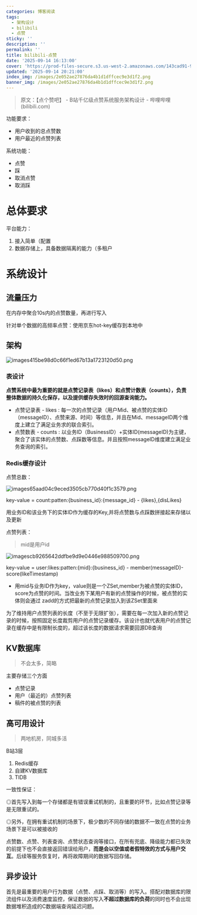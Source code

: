 ```yaml
---
categories: 博客阅读
tags:
  - 架构设计
  - bilibili
  - 点赞
sticky: ''
description: ''
permalink: ''
title: bilibili-点赞
date: '2025-09-14 16:13:00'
cover: 'https://prod-files-secure.s3.us-west-2.amazonaws.com/143cad91-961b-48b0-82dc-78fbb6eb5abe/ec123cdf-ca8b-4dc6-984d-4a52f31eb3f4/wallhaven-jx62x5.png?X-Amz-Algorithm=AWS4-HMAC-SHA256&X-Amz-Content-Sha256=UNSIGNED-PAYLOAD&X-Amz-Credential=ASIAZI2LB4665B2KH5BW%2F20250917%2Fus-west-2%2Fs3%2Faws4_request&X-Amz-Date=20250917T110052Z&X-Amz-Expires=3600&X-Amz-Security-Token=IQoJb3JpZ2luX2VjECoaCXVzLXdlc3QtMiJHMEUCIDqFulw5y35m%2BKoJsQO7CHNKhtloZy41LRMeBs1jqxGRAiEAjpuPEssHCBs3TsJKDJ3odPrkdZXaBr9RzhPsYN4L9osqiAQIo%2F%2F%2F%2F%2F%2F%2F%2F%2F%2F%2FARAAGgw2Mzc0MjMxODM4MDUiDOndRjt%2BcSOT%2F3VMsCrcA1Mro5cs1OPb06%2BUkRZk1jyeBzcs0dcr83S5cr5CeHhzMUxqrsLWv9Ro5VFzfrFRnIzYWa5lKgeJ7uwRSqoBbAD7nznlOUhOSWk06kmKInmZtOW0hQs5fjaIhdltP%2FOXFPRVRK72c8wgXf82xtuIj5T2VqFBtX8Om2vNG7vKC11j6Lmsro2ZTs9NV2AvNpDyDrHeNThstS1M%2FnWvBS0FIc%2FVkqinFKpljtwnoUkmc5G%2Bk7qvZLr3r5WVax99QkU0NR2eVz4FNetW63f5gqU09HReHa7SCCiEN35GNUJ1aRiOIV5BZGmcBLdQcvUutwJBD3qfmQ4njaO7YdLNzY%2F4KriL3j4KfqYGV8X7%2BPCCWZUSOScO27ONP1xLUvR3Cr0Ee3GdG7xVNQBZhVONJioIR1chXHqoJWdY3D95b6NGIHEekEjvJxyXb4zuU1wtXP3vXPumToQVJBBIrsnPcNVkh1LMk80UFw0jcpG5kZbx5PgUBfNPiAxNOGMlwMEKu9uQRcVl9T%2F%2F%2BHnRKV1eL4%2FRWVeZyPX%2BvEuNCvA4weF9QwWzojnBO7aDnQzq0hIbhF3OG29LPYF%2FrQFiyiXO8YpXISSepcmE2szzylrPn3LiRnaFY7DGSrDZSkDclBaGMNKRqsYGOqUBKqbM6qlx1jMxZytB%2F6Z0GcmkdfKzH8S9j%2BbegW3JqtRuhM34Sh3prWfFA5YB7j3qLSvncoMz6tojTEs8TAOsBN%2BJ%2B4XMOwKGwF1v%2F%2FF%2FjyDWYFrg7PojRnIa1TSo8AhjB%2Bq39IcyS%2FkTKjIoUG9lCRoYiZb6RpOOiTwBx5uziVtqY5tRoiLf2jmNS1Jr83OvFf%2B%2BiDpklSzE2XrGRGR4AwHN24hc&X-Amz-Signature=377bc99c8d91b42ffc76a113d9d901679c55e50aa474146b816b1df055d35e58&X-Amz-SignedHeaders=host&x-amz-checksum-mode=ENABLED&x-id=GetObject'
updated: '2025-09-14 20:21:00'
index_img: /images/2e052ae27876da4b1d1dffcec9e3d1f2.png
banner_img: /images/2e052ae27876da4b1d1dffcec9e3d1f2.png
---
```

> 原文：【点个赞吧】 - B站千亿级点赞系统服务架构设计 - 哔哩哔哩 (bilibili.com)

功能要求：

- 用户收到的总点赞数
- 用户最近的点赞列表

系统功能：

- 点赞
- 踩
- 取消点赞
- 取消踩

# 总体要求


平台能力：

1. 接入简单（配置
2. 数据存储上，具备数据隔离的能力（多租户

# 系统设计


## 流量压力


在内存中聚合10s内的点赞数量，再进行写入


针对单个数据的高频率点赞：使用京东hot-key缓存到本地中


## 架构


![images415be98d0c66f1ed67b13a1723120d50.png](/images/4dcb611d834ccbb16132b82f631e7288.png)


### 表设计


**点赞系统中最为重要的就是点赞记录表（likes）和点赞计数表（counts），负责整体数据的持久化保存，以及提供缓存失效时的回源查询能力。**

- 点赞记录表 - likes : 每一次的点赞记录（用户Mid、被点赞的实体ID（messageID）、点赞来源、时间）等信息，并且在Mid、messageID两个维度上建立了满足业务求的联合索引。
- 点赞数表 - counts : 以业务ID（BusinessID）+实体ID(messageID)为主键，聚合了该实体的点赞数、点踩数等信息。并且按照messageID维度建立满足业务查询的索引。

### Redis缓存设计


点赞总数：


![images65aad04c9eced3505cb770d40f1c3579.png](/images/8d7404034032ddf5bbc9330f7b99f605.png)


key-value = count:patten:{business_id}:{message_id} - {likes},{disLikes}


用业务ID和该业务下的实体ID作为缓存的Key,并将点赞数与点踩数拼接起来存储以及更新


点赞列表：

> mid是用户id

![imagescb9265642ddfbe9d9e0446e988509700.png](/images/47d860bd87f10c2101b205b8b271538d.png)


key-value = user:likes:patten:{mid}:{business_id} - member(messageID)-score(likeTimestamp)

- 用mid与业务ID作为key，value则是一个ZSet,member为被点赞的实体ID，score为点赞的时间。当改业务下某用户有新的点赞操作的时候，被点赞的实体则会通过 zadd的方式把最新的点赞记录加入到该ZSet里面来

为了维持用户点赞列表的长度（不至于无限扩张），需要在每一次加入新的点赞记录的时候，按照固定长度裁剪用户的点赞记录缓存。该设计也就代表用户的点赞记录在缓存中是有限制长度的，超过该长度的数据请求需要回源DB查询


## KV数据库

> 不会太多，简略

主要存储三个方面

- 点赞记录
- 用户（最近的）点赞列表
- 稿件的被点赞的列表

## 高可用设计

> 两地机房，同城多活

B站3层

1. Redis缓存
2. 自建KV数据库
3. TIDB

一致性保证：


◎首先写入到每一个存储都是有错误重试机制的，且重要的环节，比如点赞记录等是无限重试的。


◎另外，在拥有重试机制的场景下，极少数的不同存储的数据不一致在点赞的业务场景下是可以被接收的


点赞数、点赞、列表查询、点赞状态查询等接口，在所有兜底、降级能力都已失效的前提下也不会直接返回错误给用户，**而是会以空值或者假特效的方式与用户交互**。后续等服务恢复时，再将故障期间的数据写回存储。


## 异步设计


首先是最重要的用户行为数据（点赞、点踩、取消等）的写入。搭配对数据库的限流组件以及消费速度监控，保证数据的写入**不超过数据库的负荷**的同时也不会出现数据堆积造成的C数据端查询延迟问题。

